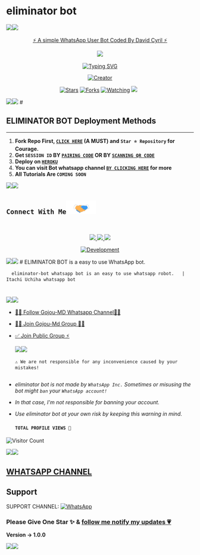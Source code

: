   # eliminator bot
   <a><img src='https://i.imgur.com/nIfbueu.jpeg'/></a><a><img src='https://i.imgur.com/nIfbueu.jpeg'/></a>
<p align="center"> 
<u>⚡ A simple WhatsApp User Bot Coded By David Cyril ⚡</u>
</p>
<p align="center">
<img src="https://i.imgur.com/nIfbueu.jpeg"/>       
<p align="center">
  <a href="https://git.io/typing-svg"><img src="https://readme-typing-svg.demolab.com?font=EB+Garamond&weight=800&size=28&duration=4000&pause=1000&random=false&width=435&lines=+•__I'M+GOJOU-+MD__•;MULTI-DEVICE+WHATSAPP+BOT;DEVELOPED+BY+ELIMINATOR+TECH;RELEASED+DATE+02%2F01%2F2025." alt="Typing SVG" /></a>
</p> 
<p align="center">
<a href="#"><img title="Creator" src="https://img.shields.io/badge/Creator-ELIMINATOR_TECH-red.svg?style=for-the-badge&logo=github"></a>
</p>
<p align="center">
<a href="https://github.com/DeeCeeXxx/Itachi_Uchiha-Md/stargazers/"><img title="Stars" src="https://i.imgur.com/nIfbueu.jpeg"></a>
<a href="https://github.com/DeeCeeXxx/Itachi_Uchiha-Md/network/members"><img title="Forks" src="https://i.imgur.com/nIfbueu.jpeg"></a>
<a href="https://github.com/DeeCeeXxx/Itachi_Uchiha-Md/watchers"><img title="Watching" src="https://i.imgur.com/nIfbueu.jpeg"></a>
<a href="https://github.com/DeeCeeXxx/Itachi_Uchiha-Md/graphs/commit-activity"><img height="20" src="https://i.imgur.com/nIfbueu.jpeg"></a>&nbsp;&nbsp;
</p>
<a><img src='https://i.imgur.com/nIfbueu.jpeg'/></a><a><img src='https://i.imgur.com/LyHic3i.gif'/></a>
#

## ELIMINATOR BOT Deployment Methods
---
1.  **Fork Repo First, [`CLICK HERE`](https://github.com/Elizzybot/ELIMINATOR-BOT.git) (A MUST) and `Star ⭐ Repository` for Courage.**
2.  **Get `SESSION ID` BY [`PAIRING CODE`](https://gojousession-05ea27b8ff9a.herokuapp.com/pair) 
 OR BY [`SCANNING QR CODE`](https://gojousession-05ea27b8ff9a.herokuapp.com/wasiqr)** 
3. **Deploy on [`HEROKU`](https://dashboard.heroku.com/new?template=https://github.com/DeeCeeXxx/Gojou-MD)**
8. **You can visit Bot whatsapp channel [`BY CLICKING HERE`](https://whatsapp.com/channel/0029VaZsyQ21XqudOTjyG30Z) for more**
9. **All Tutorials Are `COMING SOON`**

<a><img src='https://i.imgur.com/nIfbueu.jpeg'/></a><a><img src='https://i.imgur.com/nIfbueu.jpeg'/></a>

## ```Connect With Me```<img src="https://github.com/0xAbdulKhalid/0xAbdulKhalid/raw/main/assets/mdImages/handshake.gif" width ="80"></h1> 
 <br> 
<p align="center">
<a href="https://wa.me/2349039727490"><img src="https://img.shields.io/badge/Contact David-25D366?style=for-the-badge&logo=whatsapp&logoColor=white" />
<a href="https://whatsapp.com/channel/0029VaZsyQ21XqudOTjyG30Z"><img src="https://img.shields.io/badge/Join Official Channel-25D366?style=for-the-badge&logo=whatsapp&logoColor=white" />
<a href="https://www.youtube.com/@HacktivistHive"><img src="https://img.shields.io/badge/Subscribe-ff0000?style=for-the-badge&logo=youtube&logoColor=ff000000&link=https://www.youtube.com/@HacktivistHive" /><br>
<p align="center">
<img alt="Development" width="250" src="https://media2.giphy.com/media/W9tBvzTXkQopi/giphy.gif?cid=6c09b952xu6syi1fyqfyc04wcfk0qvqe8fd7sop136zxfjyn&ep=v1_internal_gif_by_id&rid=giphy.gif&ct=g" /> </p>
<a><img src='https://i.imgur.com/nIfbueu.jpeg'/></a><a><img src='https://i.imgur.com/fOfhXnf.jpeg'/></a>
# 
ELIMINATOR BOT is a easy to use WhatsApp bot. 

      eliminator-bot whatsapp bot is an easy to use whatsapp robot.   |  Itachi Uchiha whatsapp bot
# 
# 
<a><img src='https://i.imgur.com/nIfbueu.jpeg'/></a><a><img src='https://i.imgur.com/fOfhXnf.jpeg'/></a>

* [🧑‍💻 Follow Gojou-MD Whatsapp Channel🧑‍💻](https://whatsapp.com/channel/0029VaZsyQ21XqudOTjyG30Z)

* [🧑‍💻 Join Gojou-Md Group 🧑‍💻](https://t.me/hacktivisthive)

* [✅ Join Public Group ⚡](https://chat.whatsapp.com/Hk4jZg8HMoH1auW2NAKazX)

  <a><img src='https://i.imgur.com/LyHic3i.gif'/></a><a><img src='https://i.imgur.com/LyHic3i.gif'/></a>

      ⚠️ We are not responsible for any inconvenience caused by your mistakes!
  
## 

- *eliminator bot is not made by `WhatsApp Inc.` Sometimes or misusing the bot might `ban` your `WhatsApp account!`*
- *In that case, I'm not responsible for banning your account.*
- *Use eliminator bot at your own risk by keeping this warning in mind.*
  
  #### ```TOTAL PROFILE VIEWS 🧚```
![Visitor Count](https://profile-counter.glitch.me/DeeCeeXxx/count.svg)

<a><img src='https://i.imgur.com/fOfhXnf.jpeg'/></a><a><img src='https://i.imgur.com/nIfbueu.jpeg'/></a>

 ## [ WHATSAPP CHANNEL ](https://whatsapp.com/channel/0029VaZsyQ21XqudOTjyG30Z) 

## Support

SUPPORT CHANNEL: <a href="https://whatsapp.com/channel/0029VafEBFX2Jl8DSYclsS08"><img alt="WhatsApp" src="https://img.shields.io/badge/WhatsApp-25D366?style=for-the-badge&logo=whatsapp&logoColor=white"/></a>


### Please Give One Star ✨ & [follow me notify my updates 💗](https://github.com/DeeCeeXxx)
<b>Version -> 1.0.0</b>

<a><img src='https://i.imgur.com/fOfhXnf.jpeg'/></a><a><img src='https://i.imgur.com/fMWZwVo.jpeg'/></a>
